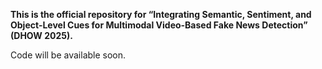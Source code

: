 **This is the official repository for “Integrating Semantic, Sentiment, and Object-Level Cues for
Multimodal Video-Based Fake News Detection” (DHOW 2025).**

Code will be available soon.
